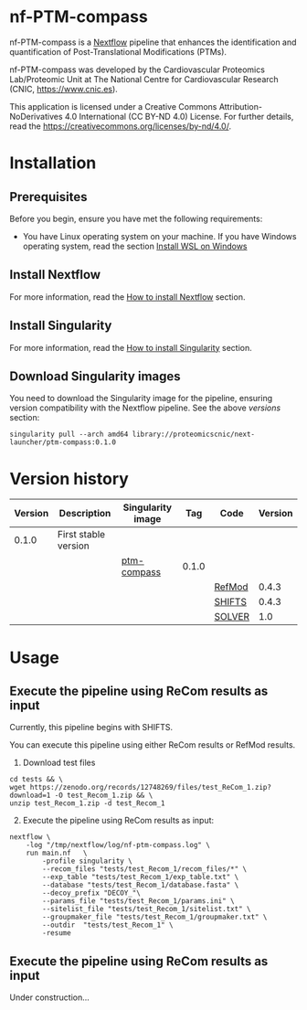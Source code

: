 # nf-PTM-compass

nf-PTM-compass is a [Nextflow](https://www.nextflow.io/) pipeline that enhances the identification and quantification of Post-Translational Modifications (PTMs).

nf-PTM-compass was developed by the Cardiovascular Proteomics Lab/Proteomic Unit at The National Centre for Cardiovascular Research (CNIC, https://www.cnic.es).

This application is licensed under a Creative Commons Attribution-NoDerivatives 4.0 International (CC BY-ND 4.0) License. For further details, read the https://creativecommons.org/licenses/by-nd/4.0/.

# Installation

## Prerequisites
Before you begin, ensure you have met the following requirements:

- You have Linux operating system on your machine. If you have Windows operating system, read the section [Install WSL on Windows](docs/WSL.md)

## Install Nextflow

For more information, read the [How to install Nextflow](docs/Nextflow.md) section.

## Install Singularity

For more information, read the [How to install Singularity](docs/SingularityCE.md) section.

## Download Singularity images

You need to download the Singularity image for the pipeline, ensuring version compatibility with the Nextflow pipeline. See the above *versions* section:
```
singularity pull --arch amd64 library://proteomicscnic/next-launcher/ptm-compass:0.1.0
```

# Version history

| Version | Description                  | Singularity image                                                                        | Tag     | Code                                                        | Version |
|---------|------------------------------|------------------------------------------------------------------------------------------|---------|-------------------------------------------------------------|---------|
| 0.1.0   | First stable version         |                                                                                          |         |                                                             |         |
|         |                              | [ptm-compass](https://cloud.sylabs.io/library/proteomicscnic/next-launcher/ptm-compass)  | 0.1.0   |                                                             |         |
|         |                              |                                                                                          |         | [RefMod](https://github.com/CNIC-Proteomics/ReFrag)         | 0.4.3   |
|         |                              |                                                                                          |         | [SHIFTS](https://github.com/CNIC-Proteomics/SHIFTS)         | 0.4.3   |
|         |                              |                                                                                          |         | [SOLVER](https://github.com/CNIC-Proteomics/Solvers-PTMap)  | 1.0     |



# Usage

## Execute the pipeline using ReCom results as input

Currently, this pipeline begins with SHIFTS.

You can execute this pipeline using either ReCom results or RefMod results.


1. Download test files
```
cd tests && \
wget https://zenodo.org/records/12748269/files/test_ReCom_1.zip?download=1 -O test_Recom_1.zip && \
unzip test_Recom_1.zip -d test_Recom_1
```

2. Execute the pipeline using ReCom results as input:
```
nextflow \
    -log "/tmp/nextflow/log/nf-ptm-compass.log" \
    run main.nf   \
        -profile singularity \
        --recom_files "tests/test_Recom_1/recom_files/*" \
        --exp_table "tests/test_Recom_1/exp_table.txt" \
        --database "tests/test_Recom_1/database.fasta" \
        --decoy_prefix "DECOY_"\
        --params_file "tests/test_Recom_1/params.ini" \
        --sitelist_file "tests/test_Recom_1/sitelist.txt" \
        --groupmaker_file "tests/test_Recom_1/groupmaker.txt" \
        --outdir  "tests/test_Recom_1" \
        -resume
```


<!-- 
2. Execute the pipeline using ReCom results as input:
```
cd /home/jmrodriguezc/nf-PTM-compass
nextflow \
    -log "/tmp/nextflow/log/nf-ptm-compass.log" \
    run main.nf   \
        -profile singularity \
        --recom_files "/mnt/tierra/U_Proteomica/UNIDAD/Softwares/jmrodriguezc/nf-PTM-compass/tests/test1/inputs/recom_files/*" \
        --exp_table "/mnt/tierra/U_Proteomica/UNIDAD/Softwares/jmrodriguezc/nf-PTM-compass/tests/test1/inputs/exp_table.txt" \
        --database "/mnt/tierra/U_Proteomica/UNIDAD/Softwares/jmrodriguezc/nf-PTM-compass/tests/test1/inputs/database.fasta" \
        --decoy_prefix "DECOY_"\
        --params_file "/mnt/tierra/U_Proteomica/UNIDAD/Softwares/jmrodriguezc/nf-PTM-compass/tests/test1/inputs/params.ini" \
        --sitelist_file "/mnt/tierra/U_Proteomica/UNIDAD/Softwares/jmrodriguezc/nf-PTM-compass/tests/test1/inputs/sitelist.txt" \
        --groupmaker_file "/mnt/tierra/U_Proteomica/UNIDAD/Softwares/jmrodriguezc/nf-PTM-compass/tests/test1/inputs/groupmaker.txt" \
        --outdir  "/mnt/tierra/U_Proteomica/UNIDAD/Softwares/jmrodriguezc/nf-PTM-compass/tests/test1" \
        -resume
```
 -->

## Execute the pipeline using ReCom results as input

Under construction...

<!-- 
2. Execute the pipeline using RefMod results as input:
```
cd /home/jmrodriguezc/nf-PTM-compass

nextflow \
    -log "/tmp/nextflow/log/nf-ptm-compass.log" \
    run main.nf   \
        -profile singularity \
        --refmod_files "/mnt/tierra/U_Proteomica/UNIDAD/Softwares/jmrodriguezc/nf-PTM-compass/tests/test2/inputs/refmod_files/*" \
        --exp_table "/mnt/tierra/U_Proteomica/UNIDAD/Softwares/jmrodriguezc/nf-PTM-compass/tests/test2/inputs/exp_table.txt" \
        --database "/mnt/tierra/U_Proteomica/UNIDAD/Softwares/jmrodriguezc/nf-PTM-compass/tests/test2/inputs/database.fasta" \
        --decoy_prefix "DECOY_"\
        --params_file "/mnt/tierra/U_Proteomica/UNIDAD/Softwares/jmrodriguezc/nf-PTM-compass/tests/test2/inputs/params.ini" \
        --sitelist_file "/mnt/tierra/U_Proteomica/UNIDAD/Softwares/jmrodriguezc/nf-PTM-compass/tests/test2/inputs/sitelist.txt" \
        --groupmaker_file "/mnt/tierra/U_Proteomica/UNIDAD/Softwares/jmrodriguezc/nf-PTM-compass/tests/test2/inputs/groupmaker.txt" \
        --outdir  "/mnt/tierra/U_Proteomica/UNIDAD/Softwares/jmrodriguezc/nf-PTM-compass/tests/test2" \
        -resume
```


You can include the parameters in a 'yaml' file to execute the above tasks:
```
nextflow \
    -log "/tmp/nextflow/log/nf-ptm-compass.log" \
    run main.nf   \
        -profile singularity \
        -params-file "/mnt/tierra/U_Proteomica/UNIDAD/Softwares/jmrodriguezc/nf-PTM-compass/tests/test1/inputs/inputs.yml" \
        --params_file "/mnt/tierra/U_Proteomica/UNIDAD/Softwares/jmrodriguezc/nf-PTM-compass/tests/test1/inputs/params.ini" \
        -resume
```
 -->
